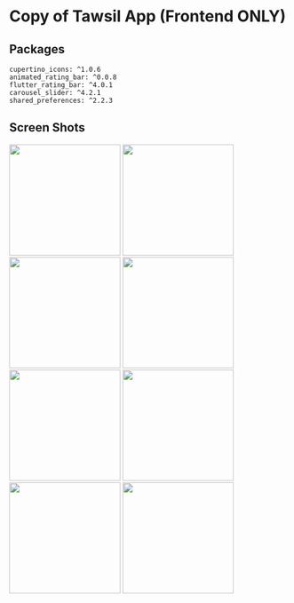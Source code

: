 # Copy of Tawsil App (Frontend ONLY)

## Packages
    cupertino_icons: ^1.0.6
    animated_rating_bar: ^0.0.8
    flutter_rating_bar: ^4.0.1
    carousel_slider: ^4.2.1
    shared_preferences: ^2.2.3

## Screen Shots

<img src="https://github.com/user-attachments/assets/155ee8f6-7e69-406a-91f3-600bbb32f338" width="200">
<img src="https://github.com/user-attachments/assets/9752debc-cea3-45a2-9618-2d842874455c" width="200">
<img src="https://github.com/user-attachments/assets/0c8ff7ff-033e-4860-b1ce-3123b8ffbefa" width="200">
<img src="https://github.com/user-attachments/assets/1f145abc-0bfb-4137-b454-958439cb0564" width="200">
<img src="https://github.com/user-attachments/assets/0e43a953-3551-4a08-b4ba-fb07e3aea4c4" width="200">
<img src="https://github.com/user-attachments/assets/d55435d6-bbf4-4220-882b-e1d784212cbe" width="200">
<img src="https://github.com/user-attachments/assets/4304cf65-fe80-4228-9787-ce4c3d9b8b39" width="200">
<img src="https://github.com/user-attachments/assets/4050f9a6-f1b9-49a9-9058-55ed75e2ad4b" width="200">

